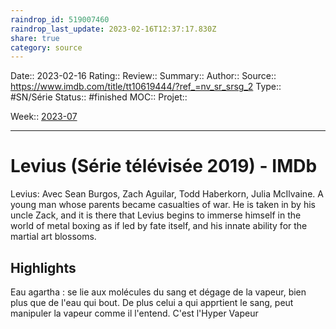 ```yaml
---
raindrop_id: 519007460
raindrop_last_update: 2023-02-16T12:37:17.830Z
share: true
category: source
---
```


Date:: 2023-02-16
Rating::
Review:: 
Summary:: 
Author::
Source:: https://www.imdb.com/title/tt10619444/?ref_=nv_sr_srsg_2
Type:: #SN/Série 
Status:: #finished 
MOC::
Projet:: 

Week:: [2023-07](2023-07.md)

***
# Levius (Série télévisée 2019) - IMDb

Levius: Avec Sean Burgos, Zach Aguilar, Todd Haberkorn, Julia McIlvaine. A young man whose parents became casualties of war. He is taken in by his uncle Zack, and it is there that Levius begins to immerse himself in the world of metal boxing as if led by fate itself, and his innate ability for the martial art blossoms.

## Highlights

Eau agartha : se lie aux molécules du sang et dégage de la vapeur, bien plus que de l'eau qui bout. De plus celui a qui apprtient le sang, peut manipuler la vapeur comme il l'entend. C'est l'Hyper Vapeur
